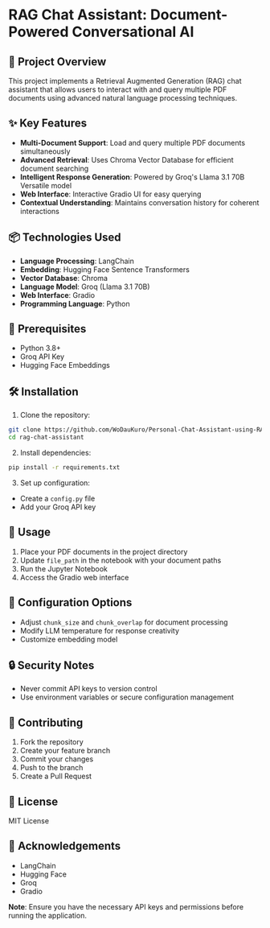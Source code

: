 # RAG Chat Assistant: Document-Powered Conversational AI

## 🚀 Project Overview

This project implements a Retrieval Augmented Generation (RAG) chat assistant that allows users to interact with and query multiple PDF documents using advanced natural language processing techniques.

## ✨ Key Features

- **Multi-Document Support**: Load and query multiple PDF documents simultaneously
- **Advanced Retrieval**: Uses Chroma Vector Database for efficient document searching
- **Intelligent Response Generation**: Powered by Groq's Llama 3.1 70B Versatile model
- **Web Interface**: Interactive Gradio UI for easy querying
- **Contextual Understanding**: Maintains conversation history for coherent interactions

## 📦 Technologies Used

- **Language Processing**: LangChain
- **Embedding**: Hugging Face Sentence Transformers
- **Vector Database**: Chroma
- **Language Model**: Groq (Llama 3.1 70B)
- **Web Interface**: Gradio
- **Programming Language**: Python

## 🔧 Prerequisites

- Python 3.8+
- Groq API Key
- Hugging Face Embeddings

## 🛠️ Installation

1. Clone the repository:
```bash
git clone https://github.com/WoDauKuro/Personal-Chat-Assistant-using-RAG.git
cd rag-chat-assistant
```

2. Install dependencies:
```bash
pip install -r requirements.txt
```

3. Set up configuration:
- Create a `config.py` file
- Add your Groq API key

## 🚀 Usage

1. Place your PDF documents in the project directory
2. Update `file_path` in the notebook with your document paths
3. Run the Jupyter Notebook
4. Access the Gradio web interface

## 📝 Configuration Options

- Adjust `chunk_size` and `chunk_overlap` for document processing
- Modify LLM temperature for response creativity
- Customize embedding model

## 🔒 Security Notes

- Never commit API keys to version control
- Use environment variables or secure configuration management

## 🤝 Contributing

1. Fork the repository
2. Create your feature branch
3. Commit your changes
4. Push to the branch
5. Create a Pull Request

## 📄 License

MIT License

## 🙏 Acknowledgements

- LangChain
- Hugging Face
- Groq
- Gradio


**Note**: Ensure you have the necessary API keys and permissions before running the application.